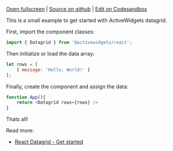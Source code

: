 
[Open fullscreen](/hello-world/) | [Source on github](https://github.com/activewidgets/react/tree/master/examples/hello-world) | [Edit on Codesandbox](https://codesandbox.io/s/github/activewidgets/react/tree/master/examples/hello-world)

This is a small example to get started with ActiveWidgets datagrid.

First, import the component classes:

```js
import { Datagrid } from '@activewidgets/react';
```

Then initialize or load the data array:

```js
let rows = [
    { message: 'Hello, World!' }
];
```

Finally, create the component and assign the data:

```js
function App(){
    return <Datagrid rows={rows} />
}
```

Thats all! 

Read more:

 - [React Datagrid - Get started](https://docs.activewidgets.com/guide/env/react/)